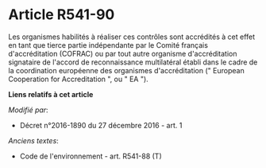 # Article R541-90

Les organismes habilités à réaliser ces contrôles sont accrédités à cet effet en tant que tierce partie indépendante par le
Comité français d'accréditation (COFRAC) ou par tout autre organisme d'accréditation signataire de l'accord de reconnaissance
multilatéral établi dans le cadre de la coordination européenne des organismes d'accréditation (" European Cooperation for
Accreditation ", ou " EA ").

**Liens relatifs à cet article**

_Modifié par_:

  - Décret n°2016-1890 du 27 décembre 2016 - art. 1

_Anciens textes_:

  - Code de l'environnement - art. R541-88 (T)
